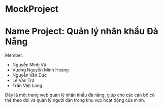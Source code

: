 # MockProject
# Name Project: Quản lý nhân khẩu Đà Nẵng
Member: 
- Nguyễn Minh Vũ
- Vương Nguyễn Minh Hoàng
- Nguyễn Văn Đức
- Lê Văn Trợ
- Trần Việt Long

Đây là một trang web quản lý nhân khẩu đà nẵng, giúp cho các cán bộ có thể theo dõi và quản lý người dân trong khu vực hoạt động của mình.

